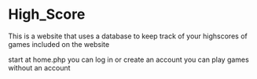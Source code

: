 # High_Score

This is a website that uses a database to keep track of your highscores of games included on the website


start at home.php 
you can log in or create an account
you can play games without an account
